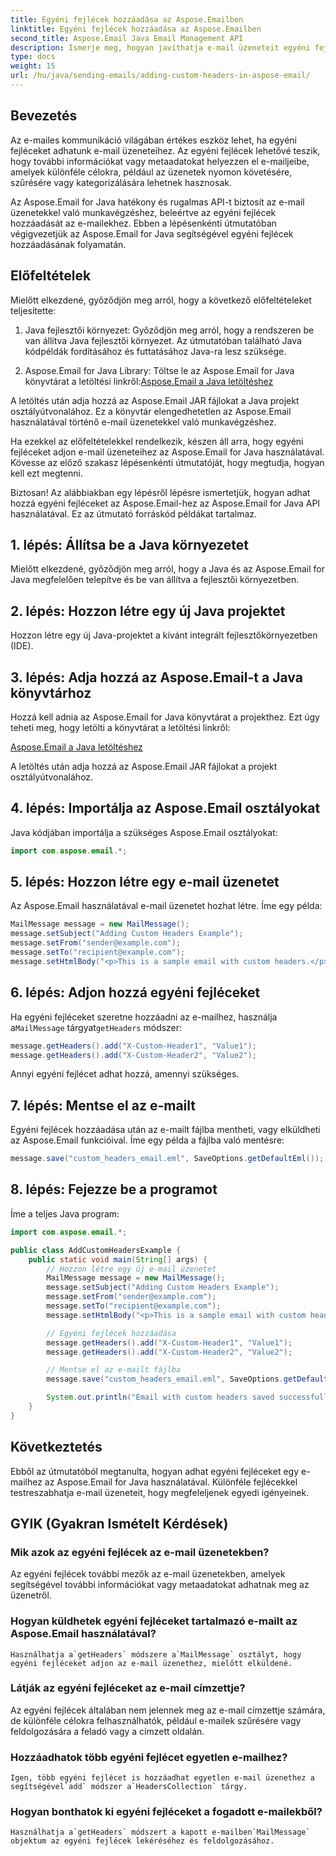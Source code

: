 ```yaml
---
title: Egyéni fejlécek hozzáadása az Aspose.Emailben
linktitle: Egyéni fejlécek hozzáadása az Aspose.Emailben
second_title: Aspose.Email Java Email Management API
description: Ismerje meg, hogyan javíthatja e-mail üzeneteit egyéni fejlécek hozzáadásával az Aspose.Email for Java használatával. Javítsa az e-mail metaadatokat és a rendszerezést.
type: docs
weight: 15
url: /hu/java/sending-emails/adding-custom-headers-in-aspose-email/
---
```


## Bevezetés

Az e-mailes kommunikáció világában értékes eszköz lehet, ha egyéni fejléceket adhatunk e-mail üzeneteihez. Az egyéni fejlécek lehetővé teszik, hogy további információkat vagy metaadatokat helyezzen el e-mailjeibe, amelyek különféle célokra, például az üzenetek nyomon követésére, szűrésére vagy kategorizálására lehetnek hasznosak.

Az Aspose.Email for Java hatékony és rugalmas API-t biztosít az e-mail üzenetekkel való munkavégzéshez, beleértve az egyéni fejlécek hozzáadását az e-mailekhez. Ebben a lépésenkénti útmutatóban végigvezetjük az Aspose.Email for Java segítségével egyéni fejlécek hozzáadásának folyamatán.

## Előfeltételek

Mielőtt elkezdené, győződjön meg arról, hogy a következő előfeltételeket teljesítette:

1. Java fejlesztői környezet: Győződjön meg arról, hogy a rendszeren be van állítva Java fejlesztői környezet. Az útmutatóban található Java kódpéldák fordításához és futtatásához Java-ra lesz szüksége.

2.  Aspose.Email for Java Library: Töltse le az Aspose.Email for Java könyvtárat a letöltési linkről:[Aspose.Email a Java letöltéshez](https://releases.aspose.com/email/java/)

   A letöltés után adja hozzá az Aspose.Email JAR fájlokat a Java projekt osztályútvonalához. Ez a könyvtár elengedhetetlen az Aspose.Email használatával történő e-mail üzenetekkel való munkavégzéshez.

Ha ezekkel az előfeltételekkel rendelkezik, készen áll arra, hogy egyéni fejléceket adjon e-mail üzeneteihez az Aspose.Email for Java használatával. Kövesse az előző szakasz lépésenkénti útmutatóját, hogy megtudja, hogyan kell ezt megtenni.

Biztosan! Az alábbiakban egy lépésről lépésre ismertetjük, hogyan adhat hozzá egyéni fejléceket az Aspose.Email-hez az Aspose.Email for Java API használatával. Ez az útmutató forráskód példákat tartalmaz.

## 1. lépés: Állítsa be a Java környezetet

Mielőtt elkezdené, győződjön meg arról, hogy a Java és az Aspose.Email for Java megfelelően telepítve és be van állítva a fejlesztői környezetben.

## 2. lépés: Hozzon létre egy új Java projektet

Hozzon létre egy új Java-projektet a kívánt integrált fejlesztőkörnyezetben (IDE).

## 3. lépés: Adja hozzá az Aspose.Email-t a Java könyvtárhoz

Hozzá kell adnia az Aspose.Email for Java könyvtárat a projekthez. Ezt úgy teheti meg, hogy letölti a könyvtárat a letöltési linkről:

[Aspose.Email a Java letöltéshez](https://releases.aspose.com/email/java/)

A letöltés után adja hozzá az Aspose.Email JAR fájlokat a projekt osztályútvonalához.

## 4. lépés: Importálja az Aspose.Email osztályokat

Java kódjában importálja a szükséges Aspose.Email osztályokat:

```java
import com.aspose.email.*;
```

## 5. lépés: Hozzon létre egy e-mail üzenetet

Az Aspose.Email használatával e-mail üzenetet hozhat létre. Íme egy példa:

```java
MailMessage message = new MailMessage();
message.setSubject("Adding Custom Headers Example");
message.setFrom("sender@example.com");
message.setTo("recipient@example.com");
message.setHtmlBody("<p>This is a sample email with custom headers.</p>");
```

## 6. lépés: Adjon hozzá egyéni fejléceket

 Ha egyéni fejléceket szeretne hozzáadni az e-mailhez, használja a`MailMessage` tárgyat`getHeaders` módszer:

```java
message.getHeaders().add("X-Custom-Header1", "Value1");
message.getHeaders().add("X-Custom-Header2", "Value2");
```

Annyi egyéni fejlécet adhat hozzá, amennyi szükséges.

## 7. lépés: Mentse el az e-mailt

Egyéni fejlécek hozzáadása után az e-mailt fájlba mentheti, vagy elküldheti az Aspose.Email funkcióival. Íme egy példa a fájlba való mentésre:

```java
message.save("custom_headers_email.eml", SaveOptions.getDefaultEml());
```

## 8. lépés: Fejezze be a programot

Íme a teljes Java program:

```java
import com.aspose.email.*;

public class AddCustomHeadersExample {
    public static void main(String[] args) {
        // Hozzon létre egy új e-mail üzenetet
        MailMessage message = new MailMessage();
        message.setSubject("Adding Custom Headers Example");
        message.setFrom("sender@example.com");
        message.setTo("recipient@example.com");
        message.setHtmlBody("<p>This is a sample email with custom headers.</p>");

        // Egyéni fejlécek hozzáadása
        message.getHeaders().add("X-Custom-Header1", "Value1");
        message.getHeaders().add("X-Custom-Header2", "Value2");

        // Mentse el az e-mailt fájlba
        message.save("custom_headers_email.eml", SaveOptions.getDefaultEml());

        System.out.println("Email with custom headers saved successfully.");
    }
}
```

## Következtetés

Ebből az útmutatóból megtanulta, hogyan adhat egyéni fejléceket egy e-mailhez az Aspose.Email for Java használatával. Különféle fejlécekkel testreszabhatja e-mail üzeneteit, hogy megfeleljenek egyedi igényeinek.


## GYIK (Gyakran Ismételt Kérdések)

### Mik azok az egyéni fejlécek az e-mail üzenetekben?
   Az egyéni fejlécek további mezők az e-mail üzenetekben, amelyek segítségével további információkat vagy metaadatokat adhatnak meg az üzenetről.

### Hogyan küldhetek egyéni fejléceket tartalmazó e-mailt az Aspose.Email használatával?
    Használhatja a`getHeaders` módszere a`MailMessage` osztályt, hogy egyéni fejléceket adjon az e-mail üzenethez, mielőtt elküldené.

### Látják az egyéni fejléceket az e-mail címzettje?
   Az egyéni fejlécek általában nem jelennek meg az e-mail címzettje számára, de különféle célokra felhasználhatók, például e-mailek szűrésére vagy feldolgozására a feladó vagy a címzett oldalán.

### Hozzáadhatok több egyéni fejlécet egyetlen e-mailhez?
    Igen, több egyéni fejlécet is hozzáadhat egyetlen e-mail üzenethez a segítségével`add` módszer a`HeadersCollection` tárgy.

### Hogyan bonthatok ki egyéni fejléceket a fogadott e-mailekből?
    Használhatja a`getHeaders` módszert a kapott e-mailben`MailMessage` objektum az egyéni fejlécek lekéréséhez és feldolgozásához.